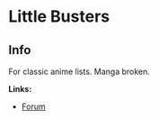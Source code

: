 # Little Busters

## Info

For classic anime lists. Manga broken.

**Links:**
- [Forum](https://myanimelist.net/forum/?topicid=618961)
